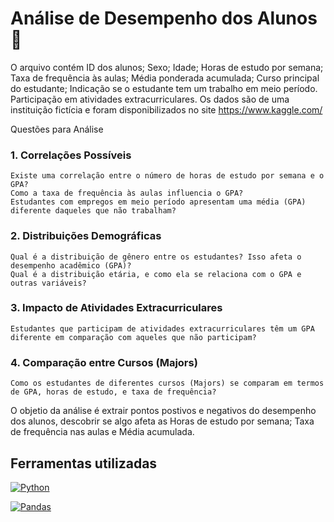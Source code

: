 # Análise de Desempenho dos Alunos 📖

O arquivo contém ID dos alunos; Sexo; Idade;  Horas de estudo por semana; Taxa de frequência às aulas; Média ponderada acumulada; Curso principal do estudante; Indicação se o estudante tem um trabalho em meio período.
Participação em atividades extracurriculares. Os dados são de uma instituição fictícia e foram disponibilizados no site https://www.kaggle.com/

Questões para Análise
### 1. Correlações Possíveis
    Existe uma correlação entre o número de horas de estudo por semana e o GPA?
    Como a taxa de frequência às aulas influencia o GPA?
    Estudantes com empregos em meio período apresentam uma média (GPA) diferente daqueles que não trabalham?
### 2. Distribuições Demográficas
    Qual é a distribuição de gênero entre os estudantes? Isso afeta o desempenho acadêmico (GPA)?
    Qual é a distribuição etária, e como ela se relaciona com o GPA e outras variáveis?
### 3. Impacto de Atividades Extracurriculares
    Estudantes que participam de atividades extracurriculares têm um GPA diferente em comparação com aqueles que não participam?
### 4. Comparação entre Cursos (Majors)
    Como os estudantes de diferentes cursos (Majors) se comparam em termos de GPA, horas de estudo, e taxa de frequência?

O objetio da análise é extrair pontos postivos e negativos do desempenho dos alunos, descobrir se algo afeta as Horas de estudo por semana; Taxa de frequência nas aulas e Média acumulada.

## Ferramentas utilizadas
[![Python](https://img.shields.io/badge/Python-14354C?style=for-the-badge&logo=python&logoColor=white)]()

[![Pandas](https://camo.githubusercontent.com/359e8bd60db3176dc0ee702c7e51b8c71d5b2a3a7ea1e6b26c066f77ed343ac9/68747470733a2f2f696d672e736869656c64732e696f2f62616467652f70616e6461732d2532333135303435382e7376673f7374796c653d666f722d7468652d6261646765266c6f676f3d70616e646173266c6f676f436f6c6f723d7768697465)]()

